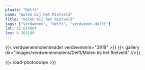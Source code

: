 ```yaml
---
plaats: "Delft"
naam: "molen bij het Rietveld"
title: "molen bij het Rietveld"
tags: ["verdwenen", "delft", "verdwenen-delft"]
lat: 52.014964
lon: 4.363189
---
```

{{< verdwenenmolenheader verdwenennr="2919" >}}
{{< gallery dir="images/verdwenenmolens/Delft/Molen bij het Rietveld" //>}}

{{< load-photoswipe >}}